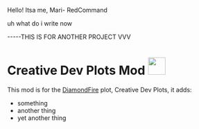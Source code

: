 Hello! Itsa me, Mari- RedCommand


uh what do i write now

-----THIS IS FOR ANOTHER PROJECT VVV
# Creative Dev Plots Mod <img src="https://cdn.discordapp.com/attachments/875324438147645473/887596860053807115/Untitled_1.png" width="40" height="40"/>
This mod is for the [DiamondFire](mcdiamondfire.com) plot, Creative Dev Plots, it adds:
* something
* another thing
* yet another thing
